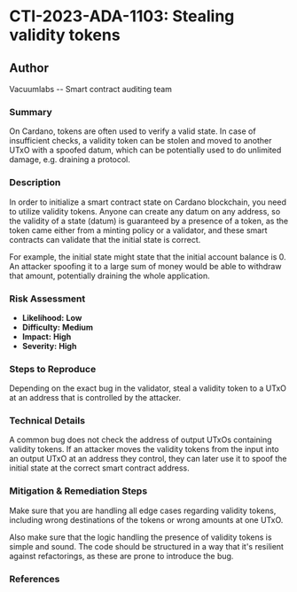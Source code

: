 # CTI-2023-ADA-1103: Stealing validity tokens

## Author

Vacuumlabs -- Smart contract auditing team

### Summary

On Cardano, tokens are often used to verify a valid state. In case of insufficient checks, a validity token can be stolen and moved to another UTxO with a spoofed datum, which can be potentially used to do unlimited damage, e.g. draining a protocol.

### Description

In order to initialize a smart contract state on Cardano blockchain, you need to utilize validity tokens. Anyone can create any datum on any address, so the validity of a state (datum) is guaranteed by a presence of a token, as the token came either from a minting policy or a validator, and these smart contracts can validate that the initial state is correct.

For example, the initial state might state that the initial account balance is 0. An attacker spoofing it to a large sum of money would be able to withdraw that amount, potentially draining the whole application.

### Risk Assessment

- **Likelihood:** **Low** 
- **Difficulty:** **Medium**
- **Impact:** **High**
- **Severity:** **High**

### Steps to Reproduce

Depending on the exact bug in the validator, steal a validity token to a UTxO at an address that is controlled by the attacker.

### Technical Details

A common bug does not check the address of output UTxOs containing validity tokens. If an attacker moves the validity tokens from the input into an output UTxO at an address they control, they can later use it to spoof the initial state at the correct smart contract address.


### Mitigation & Remediation Steps

Make sure that you are handling all edge cases regarding validity tokens, including wrong destinations of the tokens or wrong amounts at one UTxO.

Also make sure that the logic handling the presence of validity tokens is simple and sound. The code should be structured in a way that it's resilient against refactorings, as these are prone to introduce the bug. 

### References

